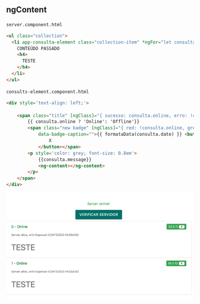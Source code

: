 ## ngContent

`server.component.html`

```html
<ul class="collection">
  <li app-consulta-element class="collection-item" *ngFor="let consulta of historico; let i = index" [consulta]="consulta" [indice]="i" (deleteConsulta)="onDeleteConsulta($event)">
    CONTEÚDO PASSADO
    <h4>
      TESTE
    </h4>
  </li>
</ul>
```

`consults-element.component.html`

```html
<div style='text-align: left;'>

    <span class="title" [ngClass]="{ sucesso: consulta.online, erro: !consulta.online}">{{index}} -
        {{ consulta.online ? 'Online': 'Offline'}}
        <span class="new badge" [ngClass]="{ red: !consulta.online, green: consulta.online}"
            data-badge-caption="">{{ formataData(consulta.date) }} <button (click)='onDeleteConsulta(index)'>
                X
            </button></span>
        <p style='color: grey; font-size: 0.8em'>
            {{consulta.message}}
            <ng-content></ng-content>
        </p>
    </span>
</div>
```

![image-20191111200220622](assets/image-20191111200220622.png)

